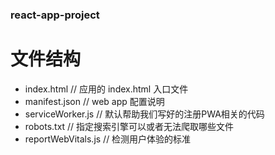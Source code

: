 ### react-app-project

# 文件结构
* index.html          // 应用的 index.html 入口文件
* manifest.json       // web app 配置说明
* serviceWorker.js    // 默认帮助我们写好的注册PWA相关的代码
* robots.txt          // 指定搜索引擎可以或者无法爬取哪些文件
* reportWebVitals.js  // 检测用户体验的标准
